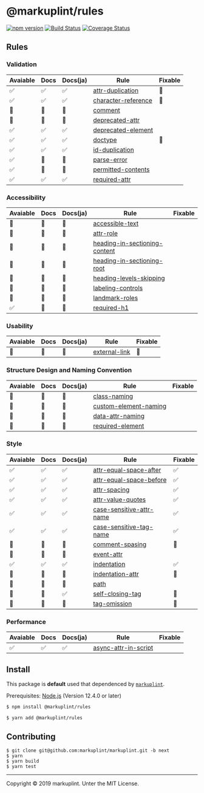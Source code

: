 # @markuplint/rules

[![npm version](https://badge.fury.io/js/%40markuplint%2Frules.svg)](https://www.npmjs.com/package/@markuplint/rules)
[![Build Status](https://travis-ci.org/markuplint/markuplint.svg?branch=next)](https://travis-ci.org/markuplint/markuplint)
[![Coverage Status](https://coveralls.io/repos/github/markuplint/markuplint/badge.svg?branch=next)](https://coveralls.io/github/markuplint/markuplint?branch=next)

## Rules

### Validation

| Avaiable | Docs | Docs(ja) | Rule                                                       | Fixable |
| -------- | ---- | -------- | ---------------------------------------------------------- | ------- |
| ✅       | ✅   | ✅       | [attr-duplication](./src/attr-duplication/README.md)       | 🚧      |
| ✅       | ✅   | ✅       | [character-reference](./src/character-reference/README.md) | 🚧      |
| 🚧       | 🚧   | 🚧       | [comment](./src/comment/README.md)                         |
| 🚧       | 🚧   | 🚧       | [deprecated-attr](./src/deprecated-attr/README.md)         |
| ✅       | ✅   | ✅       | [deprecated-element](./src/deprecated-element/README.md)   |
| ✅       | ✅   | ✅       | [doctype](./src/doctype/README.md)                         | 🚧      |
| ✅       | ✅   | ✅       | [id-duplication](./src/id-duplication/README.md)           |
| ✅       | 🚧   | 🚧       | [parse-error](./src/parse-error/README.md)                 |
| ✅       | 🚧   | 🚧       | [permitted-contents](./src/permitted-contents/README.md)   |
| ✅       | ✅   | ✅       | [required-attr](./src/required-attr/README.md)             |

### Accessibility

| Avaiable | Docs | Docs(ja) | Rule                                                                           | Fixable |
| -------- | ---- | -------- | ------------------------------------------------------------------------------ | ------- |
| 🚧       | 🚧   | 🚧       | [accessible-text](./src/accessible-text/README.md)                             |
| 🚧       | 🚧   | 🚧       | [attr-role](./src/permitted-role/README.md)                                    |
| 🚧       | 🚧   | 🚧       | [heading-in-sectioning-content](./src/heading-in-sectioning-content/README.md) |
| 🚧       | 🚧   | 🚧       | [heading-in-sectioning-root](./src/heading-in-sectioning-root/README.md)       |
| 🚧       | 🚧   | 🚧       | [heading-levels-skipping](./src/heading-levels-skipping/README.md)             |
| 🚧       | 🚧   | 🚧       | [labeling-controls](./src/labeling-controls/README.md)                         |
| 🚧       | 🚧   | 🚧       | [landmark-roles](./src/landmark-roles/README.md)                               |
| ✅       | 🚧   | 🚧       | [required-h1](./src/required-h1/README.md)                                     |

### Usability

| Avaiable | Docs | Docs(ja) | Rule                                           | Fixable |
| -------- | ---- | -------- | ---------------------------------------------- | ------- |
| 🚧       | 🚧   | 🚧       | [external-link](./src/external-link/README.md) | 🚧      |

### Structure Design and Naming Convention

| Avaiable | Docs | Docs(ja) | Rule                                                           | Fixable |
| -------- | ---- | -------- | -------------------------------------------------------------- | ------- |
| 🚧       | 🚧   | 🚧       | [class-naming](./src/class-naming/README.md)                   |
| 🚧       | 🚧   | 🚧       | [custom-element-naming](./src/custom-element-naming/README.md) |
| 🚧       | 🚧   | 🚧       | [data-attr-naming](./src/data-attr-naming/README.md)           |
| 🚧       | 🚧   | 🚧       | [required-element](./src/required-element/README.md)           |

### Style

| Avaiable | Docs | Docs(ja) | Rule                                                                 | Fixable |
| -------- | ---- | -------- | -------------------------------------------------------------------- | ------- |
| ✅       | ✅   | ✅       | [attr-equal-space-after](./src/attr-equal-space-after/README.md)     | ✅      |
| ✅       | ✅   | ✅       | [attr-equal-space-before](./src/attr-equal-space-before/README.md)   | ✅      |
| ✅       | ✅   | ✅       | [attr-spacing](./src/attr-spacing/README.md)                         | ✅      |
| ✅       | ✅   | ✅       | [attr-value-quotes](./src/attr-value-quotes/README.md)               | ✅      |
| ✅       | ✅   | ✅       | [case-sensitive-attr-name](./src/case-sensitive-attr-name/README.md) | ✅      |
| ✅       | ✅   | ✅       | [case-sensitive-tag-name](./src/case-sensitive-tag-name/README.md)   | ✅      |
| 🚧       | 🚧   | 🚧       | [comment-spasing](./src/comment-spasing/README.md)                   | 🚧      |
| 🚧       | 🚧   | 🚧       | [event-attr](./src/event-attr/README.md)                             |
| ✅       | ✅   | ✅       | [indentation](./src/indentation/README.md)                           | ✅      |
| 🚧       | 🚧   | 🚧       | [indentation-attr](./src/indentation-attr/README.md)                 | 🚧      |
| 🚧       | 🚧   | 🚧       | [path](./src/path/README.md)                                         |
| 🚧       | 🚧   | ✅       | [self-closing-tag](./src/self-closing-tag/README.md)                 | 🚧      |
| 🚧       | 🚧   | 🚧       | [tag-omission](./src/tag-omission/README.md)                         | 🚧      |

### Performance

| Avaiable | Docs | Docs(ja) | Rule                                                         | Fixable |
| -------- | ---- | -------- | ------------------------------------------------------------ | ------- |
| ✅       | ✅   | ✅       | [async-attr-in-script](./src/async-attr-in-script/README.md) |

## Install

This package is **default** used that dependenced by [`markuplint`](https://www.npmjs.com/package/markuplint/).

Prerequisites: [Node.js](https://nodejs.org) (Version 12.4.0 or later)

```sh
$ npm install @markuplint/rules

$ yarn add @markuplint/rules
```

## Contributing

```
$ git clone git@github.com:markuplint/markuplint.git -b next
$ yarn
$ yarn build
$ yarn test
```

---

Copyright &copy; 2019 markuplint. Unter the MIT License.
